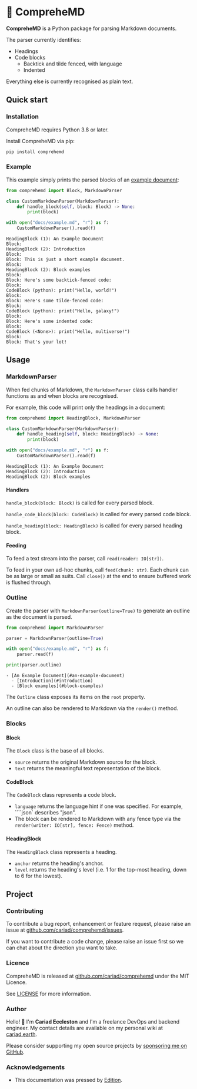 # 🤔 CompreheMD

**CompreheMD** is a Python package for parsing Markdown documents.

The parser currently identifies:

- Headings
- Code blocks
    - Backtick and tilde fenced, with language
    - Indented

Everything else is currently recognised as plain text.

<edition value="toc" />

## Quick start

### Installation

CompreheMD requires Python 3.8 or later.

Install CompreheMD via pip:

```bash
pip install comprehemd
```

### Example

This example simply prints the parsed blocks of an [example document](https://github.com/cariad/comprehemd/blob/main/docs/example.md):

```python
from comprehemd import Block, MarkdownParser

class CustomMarkdownParser(MarkdownParser):
    def handle_block(self, block: Block) -> None:
        print(block)

with open("docs/example.md", "r") as f:
    CustomMarkdownParser().read(f)
```

<!--edition-exec as=markdown fence=backticks host=shell range=start-->

```text
HeadingBlock (1): An Example Document
Block:
HeadingBlock (2): Introduction
Block:
Block: This is just a short example document.
Block:
HeadingBlock (2): Block examples
Block:
Block: Here's some backtick-fenced code:
Block:
CodeBlock (python): print("Hello, world!")
Block:
Block: Here's some tilde-fenced code:
Block:
CodeBlock (python): print("Hello, galaxy!")
Block:
Block: Here's some indented code:
Block:
CodeBlock (<None>): print("Hello, multiverse!")
Block:
Block: That's your lot!
```

<!--edition-exec range=end-->

## Usage

### MarkdownParser

When fed chunks of Markdown, the `MarkdownParser` class calls handler functions as and when blocks are recognised.

For example, this code will print only the headings in a document:

```python
from comprehemd import HeadingBlock, MarkdownParser

class CustomMarkdownParser(MarkdownParser):
    def handle_heading(self, block: HeadingBlock) -> None:
        print(block)

with open("docs/example.md", "r") as f:
    CustomMarkdownParser().read(f)
```

<!--edition-exec as=markdown fence=backticks host=shell range=start-->

```text
HeadingBlock (1): An Example Document
HeadingBlock (2): Introduction
HeadingBlock (2): Block examples
```

<!--edition-exec range=end-->

#### Handlers

`handle_block(block: Block)` is called for every parsed block.

`handle_code_block(block: CodeBlock)` is called for every parsed code block.

`handle_heading(block: HeadingBlock)` is called for every parsed heading block.

#### Feeding

To feed a text stream into the parser, call `read(reader: IO[str])`.

To feed in your own ad-hoc chunks, call `feed(chunk: str)`. Each chunk can be as large or small as suits. Call `close()` at the end to ensure buffered work is flushed through.

### Outline

Create the parser with `MarkdownParser(outline=True)` to generate an outline as the document is parsed.

```python
from comprehemd import MarkdownParser

parser = MarkdownParser(outline=True)

with open("docs/example.md", "r") as f:
    parser.read(f)

print(parser.outline)
```

<!--edition-exec as=markdown fence=backticks host=shell range=start-->

```text
- [An Example Document](#an-example-document)
  - [Introduction](#introduction)
  - [Block examples](#block-examples)
```

<!--edition-exec range=end-->

The `Outline` class exposes its items on the `root` property.

An outline can also be rendered to Markdown via the `render()` method.

### Blocks

#### Block

The `Block` class is the base of all blocks.

- `source` returns the original Markdown source for the block.
- `text` returns the meaningful text representation of the block.

#### CodeBlock

The `CodeBlock` class represents a code block.

- `language` returns the language hint if one was specified. For example, ````json` describes "json".
- The block can be rendered to Markdown with any fence type via the `render(writer: IO[str], fence: Fence)` method.

#### HeadingBlock

The `HeadingBlock` class represents a heading.

- `anchor` returns the heading's anchor.
- `level` returns the heading's level (i.e. 1 for the top-most heading, down to 6 for the lowest).

## Project

### Contributing

To contribute a bug report, enhancement or feature request, please raise an issue at [github.com/cariad/comprehemd/issues](https://github.com/cariad/comprehemd/issues).

If you want to contribute a code change, please raise an issue first so we can chat about the direction you want to take.

### Licence

CompreheMD is released at [github.com/cariad/comprehemd](https://github.com/cariad/comprehemd) under the MIT Licence.

See [LICENSE](https://github.com/cariad/comprehemd/blob/main/LICENSE) for more information.

### Author

Hello! 👋 I'm **Cariad Eccleston** and I'm a freelance DevOps and backend engineer. My contact details are available on my personal wiki at [cariad.earth](https://cariad.earth).

Please consider supporting my open source projects by [sponsoring me on GitHub](https://github.com/sponsors/cariad/).

### Acknowledgements

- This documentation was pressed by [Edition](https://github.com/cariad/edition).
